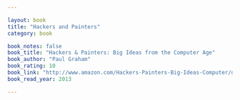 ```yaml
---

layout: book
title: "Hackers and Painters"
category: book

book_notes: false
book_title: "Hackers & Painters: Big Ideas from the Computer Age"
book_author: "Paul Graham"
book_rating: 10
book_link: "http://www.amazon.com/Hackers-Painters-Big-Ideas-Computer/dp/1449389554/"
book_read_year: 2013

---
```

